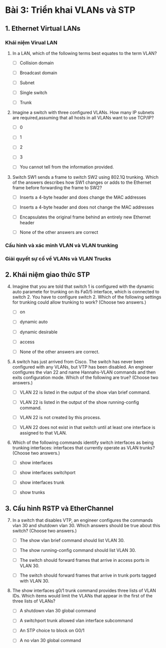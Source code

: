 # Bài 3: Triển khai VLANs và STP

## 1. Ethernet Virtual LANs

### Khái niệm Virual LAN

1. In a LAN, which of the following terms best equates to the term VLAN?
   
   - [ ] Collision domain
   
   - [ ] Broadcast domain
   
   - [ ] Subnet
   
   - [ ] Single switch
   
   - [ ] Trunk

2. Imagine a switch with three configured VLANs. How many IP subnets are required,assuming that all hosts in all VLANs want to use TCP/IP?
   
   - [ ] 0
   
   - [ ] 1
   
   - [ ] 2
   
   - [ ] 3
   
   - [ ] You cannot tell from the information provided.

3. Switch SW1 sends a frame to switch SW2 using 802.1Q trunking. Which of the answers describes how SW1 changes or adds to the Ethernet frame before forwarding the frame to SW2?
   
   - [ ] Inserts a 4-byte header and does change the MAC addresses
   
   - [ ] Inserts a 4-byte header and does not change the MAC addresses
   
   - [ ] Encapsulates the original frame behind an entirely new Ethernet header
   
   - [ ] None of the other answers are correct

### Cấu hình và xác minh VLAN và VLAN trunking

### Giải quyết sự cố về VLANs và VLAN Trucks

## 2. Khái niệm giao thức STP

4. Imagine that you are told that switch 1 is configured with the dynamic auto paramete for trunking on its Fa0/5 interface, which is connected to switch 2. You have to configure switch 2. Which of the following settings for trunking could allow trunking to work? (Choose two answers.)
   
   - [ ] on 
   
   - [ ] dynamic auto
   
   - [ ] dynamic desirable
   
   - [ ] access
   
   - [ ] None of the other answers are correct.

5. A switch has just arrived from Cisco. The switch has never been configured with any VLANs, but VTP has been disabled. An engineer configures the vlan 22 and name Hannahs-VLAN commands and then exits configuration mode. Which of the following are true? (Choose two answers.)
   
   - [ ] VLAN 22 is listed in the output of the show vlan brief command.
   
   - [ ] VLAN 22 is listed in the output of the show running-config command.
   
   - [ ] VLAN 22 is not created by this process.
   
   - [ ] VLAN 22 does not exist in that switch until at least one interface is assigned to that VLAN.

6. Which of the following commands identify switch interfaces as being trunking interfaces: interfaces that currently operate as VLAN trunks? (Choose two answers.)
   
   - [ ] show interfaces
   
   - [ ] show interfaces switchport
   
   - [ ] show interfaces trunk
   
   - [ ] show trunks

## 3. Cấu hình RSTP và EtherChannel

7. In a switch that disables VTP, an engineer configures the commands vlan 30 and shutdown vlan 30. Which answers should be true about this switch? (Choose two answers.)
   
   - [ ] The show vlan brief command should list VLAN 30.
   
   - [ ] The show running-config command should list VLAN 30.
   
   - [ ] The switch should forward frames that arrive in access ports in VLAN 30.
   
   - [ ] The switch should forward frames that arrive in trunk ports tagged with VLAN 30.

8. The show interfaces g0/1 trunk command provides three lists of VLAN IDs. Which items would limit the VLANs that appear in the first of the three lists of VLANs?
   
   - [ ] A shutdown vlan 30 global command
   
   - [ ] A switchport trunk allowed vlan interface subcommand
   
   - [ ] An STP choice to block on G0/1
   
   - [ ] A no vlan 30 global command
